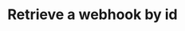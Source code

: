 ---
title: Retrieve a webhook by id
api:
  file: stagingadfincom-apidocspublic-apis.json
  operationId: getWebhookById
hidden: false
---